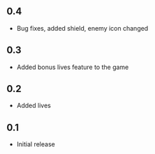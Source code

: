 ## 0.4
- Bug fixes, added shield, enemy icon changed

## 0.3
- Added bonus lives feature to the game

## 0.2
- Added lives

## 0.1
 - Initial release

